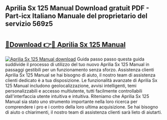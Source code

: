 ## Aprilia Sx 125 Manual Download gratuit PDF - Part-icx Italiano Manuale del proprietario del servizio 569z5

# <h2><a href="http://dfbbj8p.blite.top/?on=Aprilia+Sx+125+Manual">🔗Download 👉🔴 Aprilia Sx 125 Manual</a></h2>

[![Aprilia Sx 125 Manual download](https://i.imgur.com/lujVjoI.png)](http://dfbbj8p.blite.top/?on=Aprilia+Sx+125+Manual)
Guida passo passo questa guida suddivide il processo di utilizzo del tuo nuovo Aprilia Sx 125 Manual in passaggi gestibili per un funzionamento senza sforzo. Assistenza clienti Aprilia Sx 125 Manual se hai bisogno di aiuto, il nostro team di assistenza clienti dedicato è a tua disposizione. Le funzionalità avanzate di Aprilia Sx 125 Manual includono geolocalizzazione, avvisi intelligenti, temi personalizzabili e accesso multiutente, tutti facilmente controllabili dall'interfaccia utente intuitiva e intuitiva. Riteniamo che Aprilia Sx 125 Manual sia stato uno strumento importante nella loro ricerca per comprendere i pro e i contro della loro ultima acquisizione. Se hai bisogno di aiuto o chiarimenti, il nostro team di assistenza clienti sarà lieto di aiutarti.
